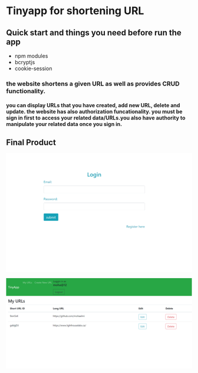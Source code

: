 # Tinyapp for shortening URL

## Quick start and things you need before run the app
  - npm modules
  - bcryptjs
  - cookie-session

### the website shortens a given URL as well as provides CRUD functionality.

#### you can display URLs that you have created, add new URL, delete and update. the website has also authorization funcationality. you must be sign in first to access your related data/URLs.you also have authority to manipulate your related data once you sign in.

## Final Product

![Login Page](/pictures/login.png)

![Main Page](/pictures/mainPage.png)






